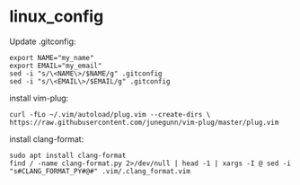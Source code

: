 # linux_config

Update .gitconfig:
```
export NAME="my_name"
export EMAIL="my_email"
sed -i "s/\<NAME\>/$NAME/g" .gitconfig
sed -i "s/\<EMAIL\>/$EMAIL/g" .gitconfig
```
install vim-plug:
```
curl -fLo ~/.vim/autoload/plug.vim --create-dirs \
https://raw.githubusercontent.com/junegunn/vim-plug/master/plug.vim
```
install clang-format:
```
sudo apt install clang-format
find / -name clang-format.py 2>/dev/null | head -1 | xargs -I @ sed -i "s#CLANG_FORMAT_PY#@#" .vim/.clang_format.vim
```
